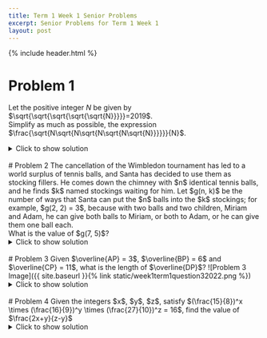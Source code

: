 ```yaml
---
title: Term 1 Week 1 Senior Problems
excerpt: Senior Problems for Term 1 Week 1
layout: post
---
```

{% include header.html %}

# Problem 1
Let the positive integer $N$ be given by $\sqrt{\sqrt{\sqrt{\sqrt{\sqrt{N}}}}}=2019$. <br>
Simplify as much as possible, the expression $\frac{\sqrt{N\sqrt{N\sqrt{N\sqrt{N\sqrt{N}}}}}}{N}$.

<details>
<summary>Click to show solution</summary>
<img src="{{ site.baseurl }}/static/lottaroots.png" style="filter: invert(100%);">
</details>

<br>
# Problem 2
The cancellation of the Wimbledon tournament has led to a world surplus of tennis balls, and Santa has decided to use them as stocking fillers. He comes down the chimney with $n$ identical tennis balls, and he finds $k$ named stockings waiting for him. Let $g(n, k)$ be the number of ways that Santa can put the $n$ balls into the $k$ stockings; for example, $g(2, 2) = 3$, because with two balls and two children, Miriam and Adam, he can give both balls to Miriam, or both to Adam, or he can give them one ball each.
<br>
What is the value of $g(7, 5)$?
<details>
<summary>Click to show solution</summary>
<img src="{{ site.baseurl }}/static/bigboi.png" style="filter: invert(100%);">
</details>
<br>
# Problem 3
Given $\overline{AP} = 3$, $\overline{BP} = 6$ and $\overline{CP} = 11$, what is the length of $\overline{DP}$?
![Problem 3 Image]({{ site.baseurl }}{% link static/week1term1question32022.png %})
<details>
<summary>Click to show solution</summary>
<img src="{{ site.baseurl }}/static/D047E379-6AFF-4BCA-A655-3BD6F6DCA91C.jpg">
</details>
<br>
# Problem 4
Given the integers $x$, $y$, $z$, satisfy $(\frac{15}{8})^x \times (\frac{16}{9})^y \times (\frac{27}{10})^z = 16$, find the value of $\frac{2x+y}{z-y}$
<details>
<summary>Click to show solution</summary>
<img src="{{ site.baseurl }}/static/IMG_3088.jpg">
</details>
<br>